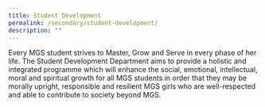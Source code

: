 ```yaml
---
title: Student Development
permalink: /secondary/student-development/
description: ""
---
```


Every MGS student strives to Master, Grow and Serve in every phase of her life. The Student Development Department aims to provide a holistic and integrated programme which will enhance the social, emotional, intellectual, moral and spiritual growth for all MGS students in order that they may be morally upright, responsible and resilient MGS girls who are well-respected and able to contribute to society beyond MGS.